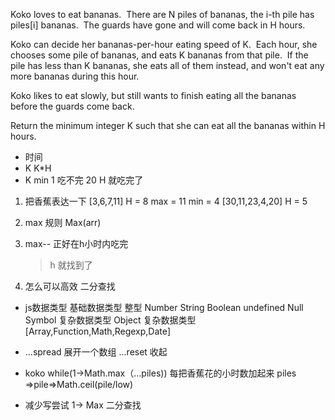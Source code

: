 Koko loves to eat bananas.  There are N piles of bananas, the i-th pile has piles[i] bananas.  The guards have gone and will come back in H hours.

Koko can decide her bananas-per-hour eating speed of K.  Each hour, she chooses some pile of bananas, and eats K bananas from that pile.  If the pile has less than K bananas, she eats all of them instead, and won't eat any more bananas during this hour.

Koko likes to eat slowly, but still wants to finish eating all the bananas before the guards come back.

Return the minimum integer K such that she can eat all the bananas within H hours.
 
- 时间
- K  K*H
- K min  1 吃不完
    20 H 就吃完了

1. 把香蕉表达一下
    [3,6,7,11] H = 8
    max = 11 min = 4
    [30,11,23,4,20] H = 5

2. max 规则 Max(arr)
3. max-- 正好在h小时内吃完
    >h 就找到了
4. 怎么可以高效  二分查找

- js数据类型
    基础数据类型
    整型 Number String
    Boolean  undefined Null Symbol
    复杂数据类型 Object
    复杂数据类型
    [Array,Function,Math,Regexp,Date] 

- ...spread 展开一个数组 
    ...reset 收起

- koko 
    while(1->Math.max（...piles))
    每把香蕉花的小时数加起来
    piles =>pile=>Math.ceil(pile/low)
- 减少写尝试
    1-> Max 二分查找